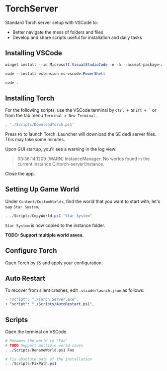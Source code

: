 # TorchServer

Standard Torch server setup with VSCode to:
- Better navigate the mess of folders and files
- Develop and share scripts useful for installation and daily tasks

## Installing VSCode

```powershell
winget install --id Microsoft.VisualStudioCode -e -h --accept-package-agreements
```

```powershell
code --install-extension ms-vscode.PowerShell
```

```powershell
code .
```

## Installing Torch

For the following scripts, use the VSCode terminal by `` Ctrl + Shift + ` `` or from the tab menu `Terminal > New Terminal`.

```powershell
. './Scripts/DownloadTorch.ps1'
```

Press `F5` to launch Torch. Launcher will download the SE dedi server files. This may take some minutes. 

Upon GUI startup, you'll see a warning in the log view:
> 03:36:14.1209 [WARN]   InstanceManager: No worlds found in the current instance C:\torch-server\Instance.

Close the app.

## Setting Up Game World

Under `Content/CustomWorlds`, find the world that you want to start with; let's say `Star System`.

```powershell
. ./Scripts/CopyWorld.ps1 "Star System"
```

`Star System` is now copied to the instance folder.

**TODO: Support multiple world saves.**

## Configure Torch

Open Torch by `F5` and apply your configuration.

## Auto Restart

To recover from silent crashes, edit `.vscode/launch.json` as follows:

```diff
- "script": "./Torch.Server.exe",
+ "script": "./Scripts/AutoRestart.ps1",
```

## Scripts

Open the terminal on VSCode.

```powershell
# Renames the world to "Foo"
# TODO Support multiple world saves
. ./Scripts/RenameWorld.ps1 Foo
```

```powershell
# Fix absolute path of the installation
. ./Scripts/FixPath.ps1
```